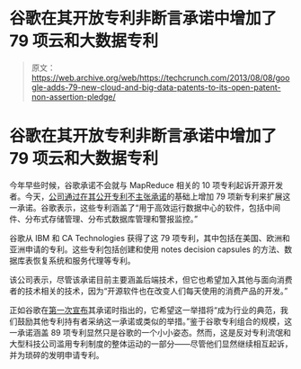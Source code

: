 # 谷歌在其开放专利非断言承诺中增加了 79 项云和大数据专利

> 原文：<https://web.archive.org/web/https://techcrunch.com/2013/08/08/google-adds-79-new-cloud-and-big-data-patents-to-its-open-patent-non-assertion-pledge/>

# 谷歌在其开放专利非断言承诺中增加了 79 项云和大数据专利

今年早些时候，谷歌承诺不会就与 MapReduce 相关的 10 项专利起诉开源开发者。今天，[公司通过](https://web.archive.org/web/20221205132011/http://google-opensource.blogspot.com/2013/08/more-patents-in-service-of-open-source.html)[在其](https://web.archive.org/web/20221205132011/http://www.google.com/patents/opnpledge/patents/)[公开专利不主张承诺](https://web.archive.org/web/20221205132011/http://google-opensource.blogspot.com/2013/08/more-patents-in-service-of-open-source.html)的基础上增加 79 项新专利来扩展这一承诺。谷歌表示，这些专利涵盖了“用于高效运行数据中心的软件，包括中间件、分布式存储管理、分布式数据库管理和警报监控。”

谷歌从 IBM 和 CA Technologies 获得了这 79 项专利，其中包括在美国、欧洲和亚洲申请的专利。这些专利包括创建和使用 notes decision capsules 的方法、数据库表恢复系统和服务代理等专利。

该公司表示，尽管该承诺目前主要涵盖后端技术，但它也希望加入其他与面向消费者的技术相关的技术，因为“开源软件也在改变人们每天使用的消费产品的开发。”

正如谷歌在[第一次宣布](https://web.archive.org/web/20221205132011/http://google-opensource.blogspot.com/2013/03/taking-stand-on-open-source-and-patents.html)其承诺时指出的，它希望这一举措将“成为行业的典范，我们鼓励其他专利持有者采纳这一承诺或类似的举措。”鉴于谷歌专利组合的规模，这一承诺涵盖 89 项专利显然只是谷歌的一个小小姿态。然而，这是反对专利流氓和大型科技公司滥用专利制度的整体运动的一部分——尽管他们显然继续相互起诉，并为琐碎的发明申请专利。